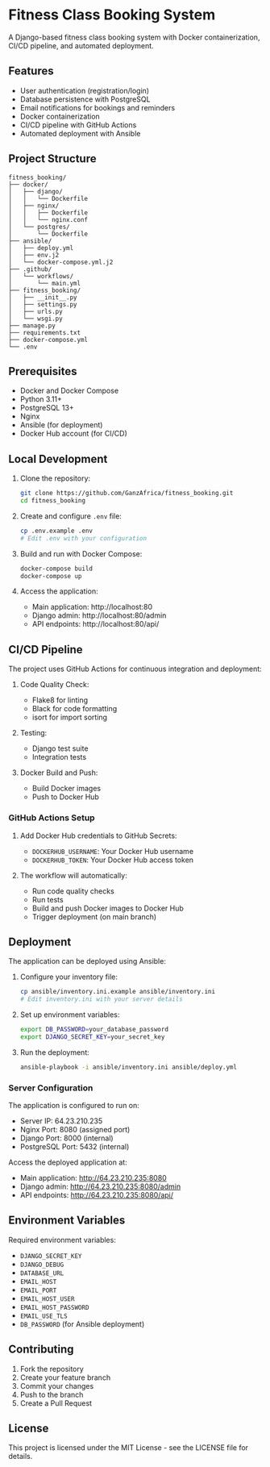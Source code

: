 # Fitness Class Booking System

A Django-based fitness class booking system with Docker containerization, CI/CD pipeline, and automated deployment.

## Features

- User authentication (registration/login)
- Database persistence with PostgreSQL
- Email notifications for bookings and reminders
- Docker containerization
- CI/CD pipeline with GitHub Actions
- Automated deployment with Ansible

## Project Structure

```
fitness_booking/
├── docker/
│   ├── django/
│   │   └── Dockerfile
│   ├── nginx/
│   │   ├── Dockerfile
│   │   └── nginx.conf
│   └── postgres/
│       └── Dockerfile
├── ansible/
│   ├── deploy.yml
│   ├── env.j2
│   └── docker-compose.yml.j2
├── .github/
│   └── workflows/
│       └── main.yml
├── fitness_booking/
│   ├── __init__.py
│   ├── settings.py
│   ├── urls.py
│   └── wsgi.py
├── manage.py
├── requirements.txt
├── docker-compose.yml
└── .env
```

## Prerequisites

- Docker and Docker Compose
- Python 3.11+
- PostgreSQL 13+
- Nginx
- Ansible (for deployment)
- Docker Hub account (for CI/CD)

## Local Development

1. Clone the repository:
   ```bash
   git clone https://github.com/GanzAfrica/fitness_booking.git
   cd fitness_booking
   ```

2. Create and configure `.env` file:
   ```bash
   cp .env.example .env
   # Edit .env with your configuration
   ```

3. Build and run with Docker Compose:
   ```bash
   docker-compose build
   docker-compose up
   ```

4. Access the application:
   - Main application: http://localhost:80
   - Django admin: http://localhost:80/admin
   - API endpoints: http://localhost:80/api/

## CI/CD Pipeline

The project uses GitHub Actions for continuous integration and deployment:

1. Code Quality Check:
   - Flake8 for linting
   - Black for code formatting
   - isort for import sorting

2. Testing:
   - Django test suite
   - Integration tests

3. Docker Build and Push:
   - Build Docker images
   - Push to Docker Hub

### GitHub Actions Setup

1. Add Docker Hub credentials to GitHub Secrets:
   - `DOCKERHUB_USERNAME`: Your Docker Hub username
   - `DOCKERHUB_TOKEN`: Your Docker Hub access token

2. The workflow will automatically:
   - Run code quality checks
   - Run tests
   - Build and push Docker images to Docker Hub
   - Trigger deployment (on main branch)

## Deployment

The application can be deployed using Ansible:

1. Configure your inventory file:
   ```bash
   cp ansible/inventory.ini.example ansible/inventory.ini
   # Edit inventory.ini with your server details
   ```

2. Set up environment variables:
   ```bash
   export DB_PASSWORD=your_database_password
   export DJANGO_SECRET_KEY=your_secret_key
   ```

3. Run the deployment:
   ```bash
   ansible-playbook -i ansible/inventory.ini ansible/deploy.yml
   ```

### Server Configuration

The application is configured to run on:
- Server IP: 64.23.210.235
- Nginx Port: 8080 (assigned port)
- Django Port: 8000 (internal)
- PostgreSQL Port: 5432 (internal)

Access the deployed application at:
- Main application: http://64.23.210.235:8080
- Django admin: http://64.23.210.235:8080/admin
- API endpoints: http://64.23.210.235:8080/api/

## Environment Variables

Required environment variables:
- `DJANGO_SECRET_KEY`
- `DJANGO_DEBUG`
- `DATABASE_URL`
- `EMAIL_HOST`
- `EMAIL_PORT`
- `EMAIL_HOST_USER`
- `EMAIL_HOST_PASSWORD`
- `EMAIL_USE_TLS`
- `DB_PASSWORD` (for Ansible deployment)

## Contributing

1. Fork the repository
2. Create your feature branch
3. Commit your changes
4. Push to the branch
5. Create a Pull Request

## License

This project is licensed under the MIT License - see the LICENSE file for details.

